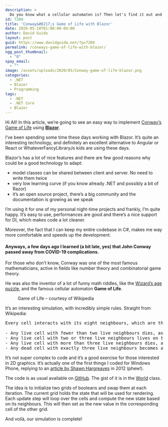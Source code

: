 ```yaml
---
description: >
  Do you know what a cellular automaton is? Then let's find it out and how we can quickly implement Conway's Game of Life using Blazor and .NET Core!
id: 7204
title: 'Conway&#8217;s Game of Life with Blazor'
date: 2020-05-18T01:00:00-04:00
author: David Guida
layout: post
guid: https://www.davidguida.net/?p=7204
permalink: /conways-game-of-life-with-blazor/
ngg_post_thumbnail:
  - "0"
spay_email:
  - ""
image: /assets/uploads/2020/05/Conway-game-of-life-blazor.png
categories:
  - .NET
  - Blazor
  - Programming
tags:
  - .NET
  - .NET Core
  - Blazor
---
```

Hi All! In this article, we&#8217;re going to see an easy way to implement <a rel="noreferrer noopener" href="https://en.wikipedia.org/wiki/Conway%27s_Game_of_Life" target="_blank">Conway&#8217;s Game of Life</a> using <a rel="noreferrer noopener" href="https://dotnet.microsoft.com/apps/aspnet/web-apps/blazor" target="_blank"><strong>Blazor</strong></a>.

I&#8217;ve been spending some time these days working with Blazor. It&#8217;s quite an interesting technology, and definitely an excellent alternative to Angular or React or WhateverFancyLibraryJs kids are using these days. 

Blazor&#8217;s has a lot of nice features and there are few good reasons why could be a good technology to adapt:

  * model classes can be shared between client and server. No need to write them twice
  * very low learning curve (if you know already .NET and possibly a bit of Razor)
  * it&#8217;s an open source project, there&#8217;s a big community and the documentation is growing as we speak

I&#8217;m using it for one of my personal night-time projects and frankly, I&#8217;m quite happy. It&#8217;s easy to use, performances are good and there&#8217;s a nice support for DI, which makes code a lot cleaner.

Moreover, the fact that I can keep my entire codebase in C#, makes me way more comfortable and speeds up the development.

#### Anyways, a few days ago I learned (a bit late, yes) that **John Conway** passed away from COVID-19 complications. 

For those who don&#8217;t know, Conway was one of the most famous mathematicians, active in fields like number theory and combinatorial game theory. 

He was also the inventor of a lot of funny math riddles, like the <a rel="noreferrer noopener" href="https://wordplay.blogs.nytimes.com/2015/08/10/feiveson-1/" target="_blank">Wizard&#8217;s age puzzle</a>, and the famous cellular automaton **Game of Life**. 

<div class="wp-block-image">
  <figure class="aligncenter size-large"><img src="https://upload.wikimedia.org/wikipedia/commons/e/e5/Gospers_glider_gun.gif" alt="" /><figcaption>Game of Life &#8211; courtesy of Wikipedia</figcaption></figure>
</div>

It&#8217;s an interesting simulation, with incredibly simple rules. Straight from Wikipedia:

<pre class="wp-block-preformatted">Every cell interacts with its eight neighbours, which are the cells that are horizontally, vertically, or diagonally adjacent. At each step in time, the following transitions occur:

- Any live cell with fewer than two live neighbours dies, as if by underpopulation.
- Any live cell with two or three live neighbours lives on to the next generation.
- Any live cell with more than three live neighbours dies, as if by overpopulation.
- Any dead cell with exactly three live neighbours becomes a live cell, as if by reproduction.</pre>

It&#8217;s not super complex to code and it&#8217;s a good exercise for those interested in 2D graphics. It&#8217;s actually one of the first things I coded for Windows Phone, replying to an <a rel="noreferrer noopener" href="http://www.shawnhargreaves.com/blog/is-spritebatch-turing-complete.html" target="_blank">article by Shawn Hargreaves</a> in 2012 (phew!).

The code is as usual available on <a rel="noreferrer noopener" href="https://github.com/mizrael/ConwayBlazor" target="_blank">GitHub</a>. The gist of it is in the <a rel="noreferrer noopener" href="https://github.com/mizrael/ConwayBlazor/blob/master/ConwayBlazor/Models/World.cs" target="_blank">World</a> class.

The idea is to initialize two grids of booleans and swap them at each iteration. The current grid holds the state that will be used for rendering. Each update step will loop over the cells and compute the new state based on its neighbours. This will then set as the new value in the corresponding cell of the other grid.

And voilà, our simulation is complete!

<div class="post-details-footer-widgets">
</div>